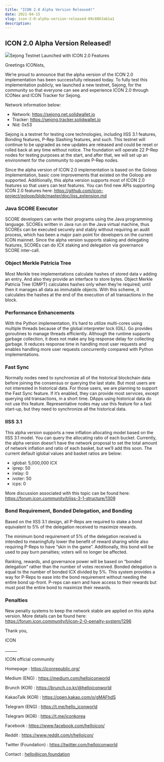 ```yaml
---
title: "ICON 2.0 Alpha Version Released!"
date: 2021-04-15
slug: icon-2-0-alpha-version-released-89c8063ab1a1
description:
---
```


## ICON 2.0 Alpha Version Released!

![](https://cdn-images-1.medium.com/max/800/1*gaRkGDvX9D4LSWPDBEutlg.png)Sejong Testnet Launched with ICON 2.0 Features

Greetings ICONists,

We’re proud to announce that the alpha version of the ICON 2.0 implementation has been successfully released today. To fully test this implementation publicly, we launched a new testnet, Sejong, for the community so that everyone can see and experience ICON 2.0 through ICONex and ICON Tracker for Sejong.

Network information below:

* Network: <https://sejong.net.solidwallet.io>
* Tracker: <https://sejong.tracker.solidwallet.io>
* Nid: 0x53

Sejong is a testnet for testing core technologies, including IISS 3.1 features, Bonding features, P-Rep Slashing features, and such. This testnet will continue to be upgraded as new updates are released and could be reset or rolled back at any time without notice. The foundation will operate 22 P-Rep nodes for testing purposes at the start, and after that, we will set up an environment for the community to operate P-Rep nodes.

Since the alpha version of ICON 2.0 implementation is based on the Goloop implementation, basic core improvements that existed on the Goloop are supported. Additionally, this alpha version supports most of ICON 2.0 features so that users can test features. You can find new APIs supporting ICON 2.0 features here: <https://github.com/icon-project/goloop/blob/master/doc/iiss_extension.md>

### **Java SCORE Executor**

SCORE developers can write their programs using the Java programming language. SCOREs written in Java run on the Java virtual machine, thus SCOREs can be executed securely and stably without requiring an audit process, which has been a major pain point for developers on the current ICON mainnet. Since the alpha version supports staking and delegating features, SCOREs can do ICX staking and delegation via governance SCORE inter-call.

### **Object Merkle Patricia Tree**

Most Merkle tree implementations calculate hashes of stored data v adding an entry. And also they provide an interface to store bytes. Object Merkle Patricia Tree (OMPT) calculates hashes only when they’re required; until then it manages all data as immutable objects. With this scheme, it calculates the hashes at the end of the execution of all transactions in the block.

### **Performance Enhancements**

With the Python implementation, it’s hard to utilize multi-cores using multiple threads because of the global interpreter lock (GIL). Go provides goroutines to manage threads efficiently. Although the runtime supports garbage collection, it does not make any big response delay for collecting garbage. It reduces response time in handling most user requests and enables handling more user requests concurrently compared with Python implementations.

### **Fast Sync**

Normally nodes need to synchronize all of the historical blockchain data before joining the consensus or querying the last state. But most users are not interested in historical data. For those users, we are planning to support the Fast Sync feature. If it’s enabled, they can provide most services, except querying old transactions, in a short time. DApps using historical data do not use this feature. Representative nodes may use this feature for a fast start-up, but they need to synchronize all the historical data.

### **IISS 3.1**

This alpha version supports a new inflation allocating model based on the IISS 3.1 model. You can query the allocating ratio of each bucket. Currently, the alpha version doesn’t have the network proposal to set the total amount of network inflation and ratio of each basket, but we’ll add this soon. The current default iglobal values and basket ratios are below:

* iglobal: 5,000,000 ICX
* iprep: 50
* irelay: 0
* ivoter: 50
* icps: 0

More discussion associated with this topic can be found here: <https://forum.icon.community/t/iiss-3-1-structure/1309>

### **Bond Requirement, Bonded Delegation, and Bonding**

Based on the IISS 3.1 design, all P-Reps are required to stake a bond equivalent to 5% of the delegation received to maximize rewards.

The minimum bond requirement of 5% of the delegation received is intended to meaningfully lower the benefit of reward sharing while also requiring P-Reps to have “skin in the game”. Additionally, this bond will be used to pay burn penalties; voters will no longer be affected.

Ranking, rewards, and governance power will be based on “bonded delegation” rather than the number of votes received. Bonded delegation is equal to the number of bonded ICX divided by 5%. This system provides a way for P-Reps to ease into the bond requirement without needing the entire bond up-front. P-reps can earn and have access to their rewards but must post the entire bond to maximize their rewards.

### **Penalties**

New penalty systems to keep the network stable are applied on this alpha version. More details can be found here: <https://forum.icon.community/t/icon-2-0-penalty-system/1296>

Thank you,

ICON

\_\_\_\_\_\_

ICON official community

Homepage : <https://iconrepublic.org/>

Medium (ENG) : <https://medium.com/helloiconworld>

Brunch (KOR) : <https://brunch.co.kr/@helloiconworld>

KakaoTalk (KOR) : <https://open.kakao.com/o/gMAFhdS>

Telegram (ENG) : <https://t.me/hello_iconworld>

Telegram (KOR) : <https://t.me/iconkorea>

Facebook : <https://www.facebook.com/helloicon/>

Reddit : <https://www.reddit.com/r/helloicon/>

Twitter (Foundation) : <https://twitter.com/helloiconworld>

Contact : hello@icon.foundation

